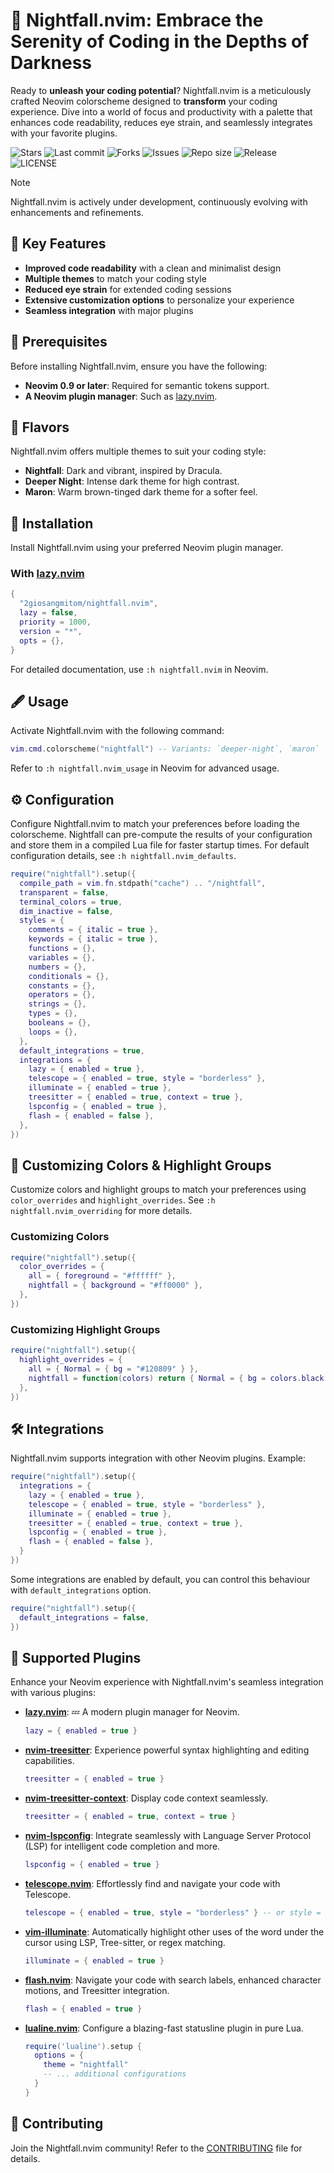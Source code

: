 # 🌌 Nightfall.nvim: Embrace the Serenity of Coding in the Depths of Darkness

Ready to **unleash your coding potential**? Nightfall.nvim is a meticulously crafted Neovim colorscheme designed to **transform** your coding experience. Dive into a world of focus and productivity with a palette that enhances code readability, reduces eye strain, and seamlessly integrates with your favorite plugins.

![Stars](https://img.shields.io/github/stars/2giosangmitom/nightfall.nvim?style=for-the-badge&logo=apachespark&color=C9CBFF&logoColor=D9E0EE&labelColor=302D41)
![Last commit](https://img.shields.io/github/last-commit/2giosangmitom/nightfall.nvim?style=for-the-badge&logo=github&color=7dc4e4&logoColor=D9E0EE&labelColor=302D41)
![Forks](https://img.shields.io/github/forks/2giosangmitom/nightfall.nvim?style=for-the-badge&logo=starship&color=8bd5ca&logoColor=D9E0EE&labelColor=302D41)
![Issues](https://img.shields.io/github/issues/2giosangmitom/nightfall.nvim?style=for-the-badge&logo=lightning&color=8bd5ca&logoColor=D9E0EE&labelColor=302D41)
![Repo size](https://img.shields.io/github/repo-size/2giosangmitom/nightfall.nvim?color=%23DDB6F2&label=SIZE&logo=codesandbox&style=for-the-badge&logoColor=D9E0EE&labelColor=302D41)
![Release](https://img.shields.io/github/v/release/2giosangmitom/nightfall.nvim?style=for-the-badge&logo=gitbook&color=8bd5ca&logoColor=D9E0EE&labelColor=302D41)
![LICENSE](https://img.shields.io/github/license/2giosangmitom/nightfall.nvim?style=for-the-badge&logo=alpinedotjs&color=ee999f&logoColor=D9E0EE&labelColor=302D41)

> [!NOTE]
> Nightfall.nvim is actively under development, continuously evolving with enhancements and refinements.

## 🌟 Key Features

- **Improved code readability** with a clean and minimalist design
- **Multiple themes** to match your coding style
- **Reduced eye strain** for extended coding sessions
- **Extensive customization options** to personalize your experience
- **Seamless integration** with major plugins

## 🦊 Prerequisites

Before installing Nightfall.nvim, ensure you have the following:

- **Neovim 0.9 or later**: Required for semantic tokens support.
- **A Neovim plugin manager**: Such as [lazy.nvim](https://github.com/folke/lazy.nvim).

## 🎨 Flavors

Nightfall.nvim offers multiple themes to suit your coding style:

- **Nightfall**: Dark and vibrant, inspired by Dracula.
- **Deeper Night**: Intense dark theme for high contrast.
- **Maron**: Warm brown-tinged dark theme for a softer feel.

## 🚀 Installation

Install Nightfall.nvim using your preferred Neovim plugin manager.

### With [lazy.nvim](https://github.com/folke/lazy.nvim)

```lua
{
  "2giosangmitom/nightfall.nvim",
  lazy = false,
  priority = 1000,
  version = "*",
  opts = {},
}
```

For detailed documentation, use `:h nightfall.nvim` in Neovim.

## 🖋️ Usage

Activate Nightfall.nvim with the following command:

```lua
vim.cmd.colorscheme("nightfall") -- Variants: `deeper-night`, `maron`
```

Refer to `:h nightfall.nvim_usage` in Neovim for advanced usage.

## ⚙️ Configuration

Configure Nightfall.nvim to match your preferences before loading the colorscheme. Nightfall can pre-compute the results of your configuration and store them in a compiled Lua file for faster startup times. For default configuration details, see `:h nightfall.nvim_defaults`.

```lua
require("nightfall").setup({
  compile_path = vim.fn.stdpath("cache") .. "/nightfall",
  transparent = false,
  terminal_colors = true,
  dim_inactive = false,
  styles = {
    comments = { italic = true },
    keywords = { italic = true },
    functions = {},
    variables = {},
    numbers = {},
    conditionals = {},
    constants = {},
    operators = {},
    strings = {},
    types = {},
    booleans = {},
    loops = {},
  },
  default_integrations = true,
  integrations = {
    lazy = { enabled = true },
    telescope = { enabled = true, style = "borderless" },
    illuminate = { enabled = true },
    treesitter = { enabled = true, context = true },
    lspconfig = { enabled = true },
    flash = { enabled = false },
  },
})
```

## 🎨 Customizing Colors & Highlight Groups

Customize colors and highlight groups to match your preferences using `color_overrides` and `highlight_overrides`. See `:h nightfall.nvim_overriding` for more details.

### Customizing Colors

```lua
require("nightfall").setup({
  color_overrides = {
    all = { foreground = "#ffffff" },
    nightfall = { background = "#ff0000" },
  },
})
```

### Customizing Highlight Groups

```lua
require("nightfall").setup({
  highlight_overrides = {
    all = { Normal = { bg = "#120809" } },
    nightfall = function(colors) return { Normal = { bg = colors.black } } end,
  },
})
```

## 🛠️ Integrations

Nightfall.nvim supports integration with other Neovim plugins. Example:

```lua
require("nightfall").setup({
  integrations = {
    lazy = { enabled = true },
    telescope = { enabled = true, style = "borderless" },
    illuminate = { enabled = true },
    treesitter = { enabled = true, context = true },
    lspconfig = { enabled = true },
    flash = { enabled = false },
  }
})
```

Some integrations are enabled by default, you can control this behaviour with `default_integrations` option.

```lua
require("nightfall").setup({
  default_integrations = false,
})
```

## 🪼 Supported Plugins

Enhance your Neovim experience with Nightfall.nvim's seamless integration with various plugins:

- **[lazy.nvim](https://github.com/folke/lazy.nvim)**: 💤 A modern plugin manager for Neovim.

  ```lua
  lazy = { enabled = true }
  ```

- **[nvim-treesitter](https://github.com/nvim-treesitter/nvim-treesitter)**: Experience powerful syntax highlighting and editing capabilities.

  ```lua
  treesitter = { enabled = true }
  ```

- **[nvim-treesitter-context](https://github.com/nvim-treesitter/nvim-treesitter-context)**: Display code context seamlessly.

  ```lua
  treesitter = { enabled = true, context = true }
  ```

- **[nvim-lspconfig](https://github.com/neovim/nvim-lspconfig)**: Integrate seamlessly with Language Server Protocol (LSP) for intelligent code completion and more.

  ```lua
  lspconfig = { enabled = true }
  ```

- **[telescope.nvim](https://github.com/nvim-telescope/telescope.nvim)**: Effortlessly find and navigate your code with Telescope.

  ```lua
  telescope = { enabled = true, style = "borderless" } -- or style = "bordered"
  ```

- **[vim-illuminate](https://github.com/RRethy/vim-illuminate)**: Automatically highlight other uses of the word under the cursor using LSP, Tree-sitter, or regex matching.

  ```lua
  illuminate = { enabled = true }
  ```

- **[flash.nvim](https://github.com/folke/flash.nvim)**: Navigate your code with search labels, enhanced character motions, and Treesitter integration.

  ```lua
  flash = { enabled = true }
  ```

- **[lualine.nvim](https://github.com/nvim-lualine/lualine.nvim)**: Configure a blazing-fast statusline plugin in pure Lua.
  ```lua
  require('lualine').setup {
    options = {
      theme = "nightfall"
      -- ... additional configurations
    }
  }
  ```

## 🤝 Contributing

Join the Nightfall.nvim community! Refer to the [CONTRIBUTING](./CONTRIBUTING.md) file for details.

